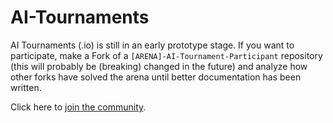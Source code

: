 # AI-Tournaments
AI Tournaments (.io) is still in an early prototype stage. If you want to participate, make a Fork of a `[ARENA]-AI-Tournament-Participant` repository (this will probably be (breaking) changed in the future) and analyze how other forks have solved the arena until better documentation has been written.

Click here to [join the community](https://github.com/AI-Tournaments/AI-Tournaments/issues/1).
